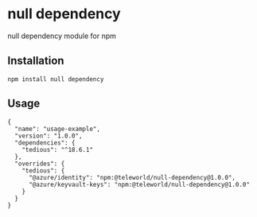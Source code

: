 # null dependency

null dependency module for npm

## Installation

  `npm install null dependency`

## Usage

```
{
  "name": "usage-example",
  "version": "1.0.0",
  "dependencies": {
    "tedious": "^18.6.1"
  },
  "overrides": {
    "tedious": {
      "@azure/identity": "npm:@teleworld/null-dependency@1.0.0",
      "@azure/keyvault-keys": "npm:@teleworld/null-dependency@1.0.0"
    }
  }
}
```

